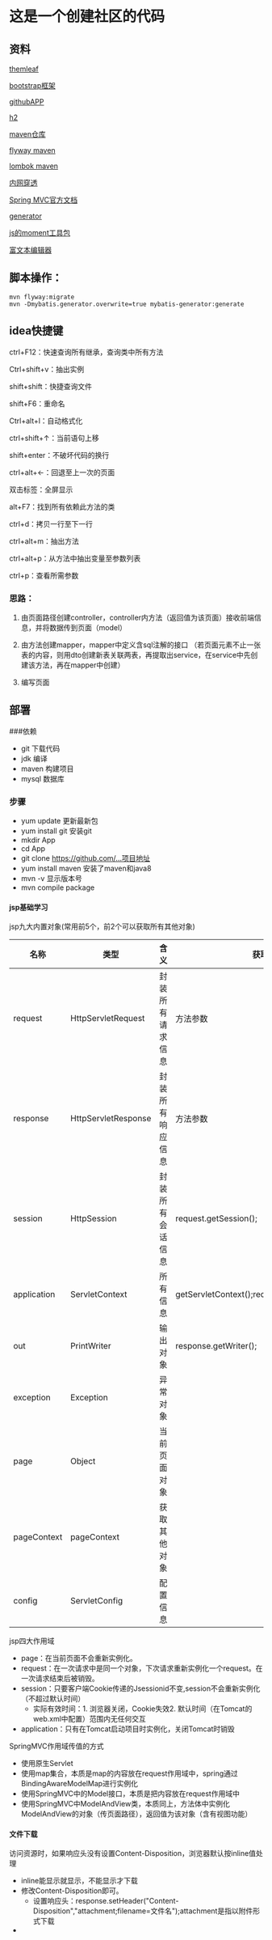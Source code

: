 # 这是一个创建社区的代码

## 资料

[themleaf](https://spring.io/guides/gs/serving-web-content/)

[bootstrap框架](https://v3.bootcss.com/components/#navbar)

[githubAPP](https://developer.github.com/apps/)

[h2](http://www.h2database.com/html/main.html)

[maven仓库](https://mvnrepository.com/)

[flyway maven](https://flywaydb.org/getstarted/firststeps/maven)

[lombok maven](https://www.projectlombok.org/setup/mave)

[内网穿透](https://natapp.cn/)

[Spring MVC官方文档](https://docs.spring.io/spring/docs/5.0.3.RELEASE/spring-framework-reference/web.html#spring-web)

[generator](http://www.mybatis.org/generator/index.html)

[js的moment工具包](http://momentjs.cn/docs/)

[富文本编辑器](https://pandao.github.io/editor.md/)


## 脚本操作：
```
mvn flyway:migrate
mvn -Dmybatis.generator.overwrite=true mybatis-generator:generate
```


## idea快捷键

ctrl+F12：快速查询所有继承，查询类中所有方法

Ctrl+shift+v：抽出实例

shift+shift：快捷查询文件

shift+F6：重命名

Ctrl+alt+l：自动格式化

ctrl+shift+↑：当前语句上移

shift+enter：不破坏代码的换行

ctrl+alt+←：回退至上一次的页面

双击标签：全屏显示

alt+F7：找到所有依赖此方法的类

ctrl+d：拷贝一行至下一行

ctrl+alt+m：抽出方法

ctrl+alt+p：从方法中抽出变量至参数列表

ctrl+p：查看所需参数

### 思路：
1. 由页面路径创建controller，controller内方法（返回值为该页面）接收前端信息，并将数据传到页面（model）

2. 由方法创建mapper，mapper中定义含sql注解的接口
（若页面元素不止一张表的内容，则用dto创建新表关联两表，再提取出service，在service中先创建该方法，再在mapper中创建）

3. 编写页面

## 部署
###依赖
- git 下载代码
- jdk 编译
- maven 构建项目
- mysql 数据库
### 步骤
- yum update 更新最新包
- yum install git 安装git
- mkdir App
- cd App
- git clone https://github.com/...项目地址
- yum install maven 安装了maven和java8
- mvn -v 显示版本号
- mvn compile package 



#### jsp基础学习
 jsp九大内置对象(常用前5个，前2个可以获取所有其他对象)
 
 | 名称 | 类型 | 含义 | 获取方式 |
 | ------ | ------ | ------ | ------ |
 | request | HttpServletRequest | 封装所有请求信息 | 方法参数 |
 | response | HttpServletResponse | 封装所有响应信息 | 方法参数 |
 | session | HttpSession | 封装所有会话信息 | request.getSession(); |
 | application | ServletContext | 所有信息 | getServletContext();request.getServletContext(); |
 | out | PrintWriter | 输出对象 | response.getWriter(); |
 | exception | Exception | 异常对象 |
 | page | Object | 当前页面对象 |
 | pageContext | pageContext | 获取其他对象 |
 | config | ServletConfig | 配置信息 |

jsp四大作用域
- page：在当前页面不会重新实例化。
- request：在一次请求中是同一个对象，下次请求重新实例化一个request。在一次请求结束后被销毁。
- session：只要客户端Cookie传递的Jsessionid不变,session不会重新实例化（不超过默认时间）
    - 实际有效时间：1. 浏览器关闭，Cookie失效2. 默认时间（在Tomcat的web.xml中配置）范围内无任何交互
- application：只有在Tomcat启动项目时实例化，关闭Tomcat时销毁

SpringMVC作用域传值的方式
- 使用原生Servlet
- 使用map集合，本质是map的内容放在request作用域中，spring通过BindingAwareModelMap进行实例化
- 使用SpringMVC中的Model接口，本质是把内容放在request作用域中
- 使用SpringMVC中ModelAndView类，本质同上，方法体中实例化ModelAndView的对象（传页面路径），返回值为该对象（含有视图功能）


#### 文件下载 

访问资源时，如果响应头没有设置Content-Disposition，浏览器默认按inline值处理 
- inline能显示就显示，不能显示才下载
- 修改Content-Disposition即可。
    - 设置响应头：response.setHeader("Content-Disposition","attachment;filename=文件名");attachment是指以附件形式下载
- 